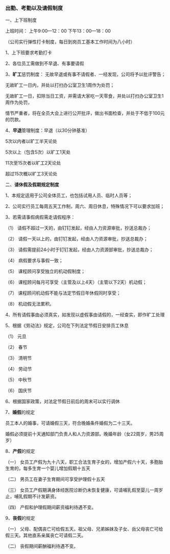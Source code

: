### 出勤、考勤以及请假制度

一、上下班制度

  上班时间： 
  上午9:00—12：00
  下午13：00—18：00

（公司实行弹性打卡制度，每日到岗员工基本工作时间为八小时）

1、上下班要求考勤打卡

2、各位员工需做到不早退、有事要请假

3、**旷工**惩罚制度：
  无故早退或有事不请假者、一经发现，公司将予以批评警告；

   无故旷工一日内，并处以打扫办公室卫生1周作为处罚；

   无故旷工一日，扣除当日工资，并需请大家吃一天零食，并处以打扫办公室卫生1周作为处罚，

   情节严重者，将在全员大会上进行公开批评，做出书面检查，并处于不低于100元的罚款。

4、**早退**管理制度：早退（以30分钟基准）

  5次以内者以旷工半天论处

  5次以上（包含5次）以旷工1天处

  11次至15次者以旷工2天论处

  超过15次概以旷工3天论处

二、**请休假及假期规定制度**

1、本规定适用于公司全体员工，也包括试用人员、临时人员等；

2、公司实行员工每周五天工作制，周六、周日休息，特殊情况下可以要求加班；

3、若需请事假病假需走请假程序：

  （1） 请假不超过一天的，由钉钉发起，经由人力资源审批，抄送总裁办；

  （2） 请假一天以上的，由钉钉发起，经由人力资源审批，抄送总裁办；

  （3） 请假需提前24小时于钉钉发起，经由人力资源部审批，抄送总裁办；

  （4） 病假要求与事假一致；

  （5） 课程顾问享受独立的机动假制度；

  （6） 课程顾问每月可享受（主管及以上4天）（主管以下2天）机动假；

  （7） 课程顾问机动假不能与法定节假日年休假同时享受；

  （8） 机动假无法累积。

4、所有请假事由必须真实，如发现以虚假事由请假的，一经查实，即作旷工处理

5、根据《劳动法》规定，公司在下列法定节假日安排员工休息

  （1） 元旦

  （2） 春节

  （3） 清明节

  （4） 劳动节

  （5） 中秋节

  （6） 国庆节

6、根据国家政策，对法定节假日前后的周末可以实行调休

7、**婚假**的规定

员工本人的婚事，可请婚假三天，符合晚婚条件婚假为二十三天。

婚假必须提前十天通知部门负责人和人力资源部。晚婚年龄（女22周岁，男25周岁）

8、**产假**的规定

（一） 女员工产假为九十八天，职工合法生育子女的，增加产假六十天，多胞胎生育的，每多生育一个婴儿增加假期十五天

（二） 男员工在妻子生育期间可享受护理假十五天

（三） 女员工产假期满身体经医院诊断仍未恢复健康，可请哺乳假至婴儿一周岁止，哺乳假期不计发薪资。

（四） 产假和护理假期间薪资福利待遇不变。

9、**丧假**的规定

（一） 父母、配偶丧亡可给假五天。祖父母、兄弟姊妹及子女、岳父母丧亡可给假三天。其他直系亲属丧亡可请假二天。

（二） 丧假期间薪酬福利待遇不变。